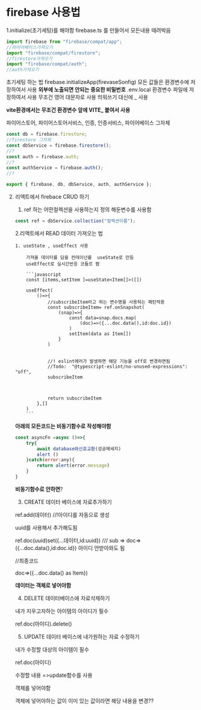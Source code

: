 # firebase 사용법

1.initialize(초기세팅)를 해야함 firebase.ts 를 만들어서 모든내용 때려박음

```javascript
import firebase from "firebase/compat/app";
//파이어베이스가져오기
import "firebase/compat/firestore";
//firestore가져오기
import "firebase/compat/auth";
//auth가져오기
```

초기세팅 하는 법
firebase.initializeApp(firevaseSonfig)
모든 값들은 환경변수에 저장하여서 사용
**외부에 노출되면 안되는 중요한 비밀번호**
.env.local 환경변수 파일에 저장하여서 사용
무조건 영어 대문자로 사용 띄워쓰기 대신에 \_ 사용

**vite환경에서는 무조건 환경변수 앞에 VITE\_ 붙여서 사용**

파이어스토어, 파이어스토어서비스, 인증, 인증서비스, 파이어베이스 그자체

```javascript
const db = firebase.firestore;
//firestore 그자체
const dbService = firebase.firestore();
//?
const auth = firebase.auth;
//?
const authService = firebase.auth();
//?

export { firebase, db, dbService, auth, authService };
```

2.  리액트에서 firebace CRUD 하기

    1. ref 하는 어떤컬렉션을 사용하는지 정의 해둔변수를 사용함

    ```javascript
    const ref = dbService.collection("컬렉션이름");
    ```

    2.리액트에서 READ 데이터 가져오는 법

        1. useState , useEffect 사용

            가져올 데이터를 담을 컨테이넌를  useState로 만듬
            useEffect로 실시간반응 코들르 짬

            ```javascript
            const [items,setItem ]=useState<Item[]>([])

            useEffect(
                ()=>{
                    //subscribeItem라고 하는 변수명을 사용하는 패턴적용
                    const subscribeItem= ref.onSnapshot(
                        (snap)=>{
                            const data=snap.docs.map(
                                (doc)=>({...doc.data(),id:doc.id})
                            )
                            setItem(data as Item[])
                        }
                    )


                    //! eslint에러가 발생하면 해당 기능을 off로 변경하면됨
                    //Todo:  "@typescript-eslint/no-unused-expressions": "off",
                    subscribeItem



                    return subscribeItem
                },[]
            )
            ```

    **아래의 모든코드는 비동기함수로 작성해야함**

    ```javascript
    const asyncFn =async ()=>{
        try{
            await database와신호교환(성공메세지)
            alert ()
        }catch(error:any){
            return alert(error.message)
        }
    }

    ```

    **비동기함수로 안하면**?

    3. CREATE 데이터 베이스에 자료추가하기

    ref.add(데이터) //!아이디를 자동으로 생성

    uuid를 사용해서 추가해도됨

    ref.doc(uuid)set({...데이터,id:uuid})
    /// sub => doc=>({...doc.data(),id:doc.id}) 아이디 안받아와도 됨

    //최종코드

    doc=>({...doc.data() as Item})

    **데이터는 객체로 넣어야함**

    4. DELETE 데이터베이스에 자료삭제하기

    내가 지우고자하는 아이템의 아이디가 필수

    ref.doc(아이디).delete()

    5. UPDATE 데이터 베이스에 내가원하는 자료 수정하기

    내가 수정할 대상의 아이템이 필수

    ref.doc(아이디)

    수정할 내용 =>update함수를 사용

    객체를 넣어야함

    객체에 넣어야하는 값이 이미 있는 값이라면 해당 내용을 변경??
